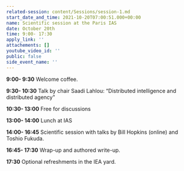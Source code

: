 ```yaml
---
related-session: content/Sessions/session-1.md
start_date_and_time: 2021-10-20T07:00:51.000+00:00
name: Scientific session at the Paris IAS
date: October 20th
time: 9:00- 17:30
apply_link: ''
attachements: []
youtube_video_id: ''
public: false
side_event_name: ''
---
```


**9:00- 9:30** Welcome coffee.

**9:30- 10:30** Talk by chair Saadi Lahlou: “Distributed intelligence and distributed agency”

**10:30- 13:00** Free for discussions

**13:00- 14:00** Lunch at IAS

**14:00- 16:45** Scientific session with talks by Bill Hopkins (online) and Toshio Fukuda.

**16:45- 17:30** Wrap-up and authored write-up.

**17:30** Optional refreshments in the IEA yard.
